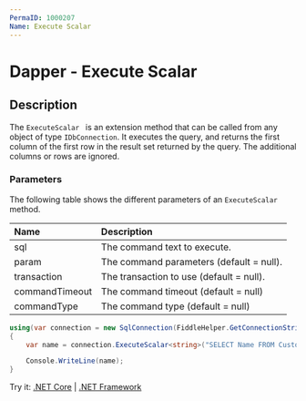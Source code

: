 ```yaml
---
PermaID: 1000207
Name: Execute Scalar 
---
```


# Dapper - Execute Scalar 

## Description

The `ExecuteScalar ` is an extension method that can be called from any object of type `IDbConnection`. It executes the query, and returns the first column of the first row in the result set returned by the query. The additional columns or rows are ignored.

### Parameters

The following table shows the different parameters of an `ExecuteScalar` method.

| Name | Description |
| :--- | :---------- |
| sql            | The command text to execute. |
| param          | The command parameters (default = null). |
| transaction    | The transaction to use (default = null). |
| commandTimeout | The command timeout (default = null) |
| commandType    | The command type (default = null) |

```csharp
using(var connection = new SqlConnection(FiddleHelper.GetConnectionStringSqlServer()))
{
    var name = connection.ExecuteScalar<string>("SELECT Name FROM Customers WHERE CustomerID = 1;");

    Console.WriteLine(name);
}
```

Try it: [.NET Core](https://dotnetfiddle.net/JdlLM1) | [.NET Framework](https://dotnetfiddle.net/W7VwHn)
